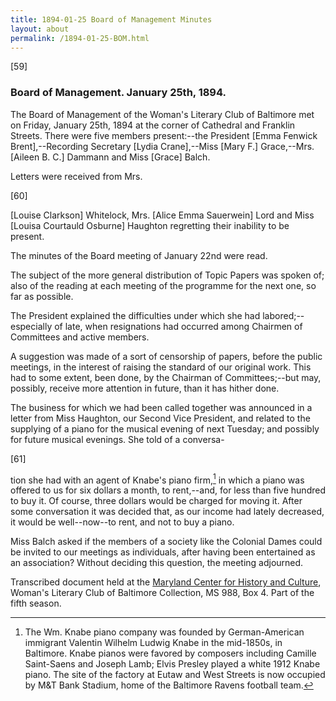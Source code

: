```yaml
---
title: 1894-01-25 Board of Management Minutes
layout: about
permalink: /1894-01-25-BOM.html
---
```

[59]

### Board of Management. January 25th, 1894.

The Board of Management of the Woman's Literary Club of Baltimore met on Friday, January 25th, 1894 at the corner of Cathedral and Franklin Streets. There were five members present:--the President [Emma Fenwick Brent],--Recording Secretary [Lydia Crane],--Miss [Mary F.] Grace,--Mrs. [Aileen B. C.] Dammann and Miss [Grace] Balch.

Letters were received from Mrs.

[60]

[Louise Clarkson] Whitelock, Mrs. [Alice Emma Sauerwein] Lord and Miss [Louisa Courtauld Osburne] Haughton regretting their inability to be present.

The minutes of the Board meeting of January 22nd were read.

The subject of the more general distribution of Topic Papers was spoken of; also of the reading at each meeting of the programme for the next one, so far as possible.

The President explained the difficulties under which she had labored;--especially of late, when resignations had occurred among Chairmen of Committees and active members.

A suggestion was made of a sort of censorship of papers, before the public meetings, in the interest of raising the standard of our original work. This had to some extent, been done, by the Chairman of Committees;--but may, possibly, receive more attention in future, than it has hither done.

The business for which we had been called together was announced in a letter from Miss Haughton, our Second Vice President, and related to the supplying of a piano for the musical evening of next Tuesday; and possibly for future musical evenings. She told of a conversa-

[61]

tion she had with an agent of Knabe's piano firm,[^Knabe] in which a piano was offered to us for six dollars a month, to rent,--and, for less than five hundred to buy it. Of course, three dollars would be charged for moving it. After some conversation it was decided that, as our income had lately decreased, it would be well--now--to rent, and not to buy a piano.
[^Knabe]: The Wm. Knabe piano company was founded by German-American immigrant Valentin Wilhelm Ludwig Knabe in the mid-1850s, in Baltimore. Knabe pianos were favored by composers including Camille Saint-Saens and Joseph Lamb; Elvis Presley played a white 1912 Knabe piano. The site of the factory at Eutaw and West Streets is now occupied by M&T Bank Stadium, home of the Baltimore Ravens football team.

Miss Balch asked if the members of a society like the Colonial Dames could be invited to our meetings as individuals, after having been entertained as an association? Without deciding this question, the meeting adjourned.

Transcribed document held at the [Maryland Center for History and Culture](http://mdhs.org/), Woman's Literary Club of Baltimore Collection, MS 988, Box 4. Part of the fifth season.